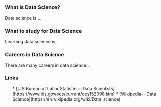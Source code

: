 <!DOCTYPE html>
<html>
 <body>

   <div id="accordion">
   <h3> What is Data Science? </h3>
     <div>Data science is ... </div>
     <h3>What to study for Data Science</h3>
     <div>Learning data science is... </div>
    <h3>Careers in Data Science</h3>
     <div>There are many careers in data science... </div>
  <h3> Links </h3>
  <ul>
* [U.S Bureau of Labor Statistics--Data Scientists](https://www.bls.gov/oes/current/oes152098.htm)
* [Wikipedia-- Data Science](https://en.wikipedia.org/wiki/Data_science)
  </ul>
   </div> 
   
   <script src="https://code.jquery.com/jquery-3.6.0.js" integrity="sha256-H+K7U5CnXl1h5ywQfKtSj8PCmoN9aaq30gDh27Xc0jk=" crossorigin="anonymous"></script>
<script src="https://code.jquery.com/ui/1.12.1/jquery-ui.js" integrity="sha256-T0Vest3yCU7pafRw9r+settMBX6JkKN06dqBnpQ8d30=" crossorigin="anonymous"></script>
   
  </body>
</html>


